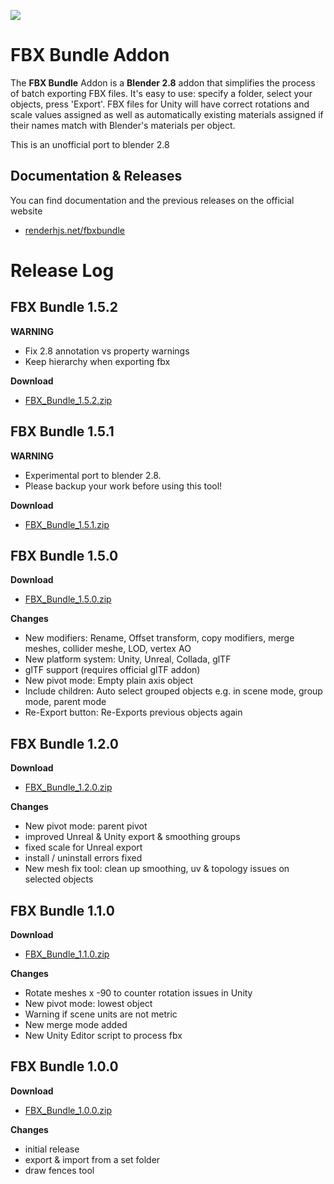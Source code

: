 

![](https://farm2.staticflickr.com/1775/43061827304_ef4d3f99be_o.png)

# FBX Bundle Addon #

The **FBX Bundle** Addon is a **Blender 2.8** addon that simplifies the process of batch exporting FBX files. It's easy to use: specify a folder, select your objects, press 'Export'. FBX files for Unity will have correct rotations and scale values assigned as well as automatically existing materials assigned if their names match with Blender's materials per object.

This is an unofficial port to blender 2.8

## Documentation & Releases ##
You can find documentation and the previous releases on the official website

* [renderhjs.net/fbxbundle](http://renderhjs.net/fbxbundle)


# Release Log #
## FBX Bundle 1.5.2 ##

**WARNING**

* Fix 2.8 annotation vs property warnings
* Keep hierarchy when exporting fbx

**Download**

* [FBX_Bundle_1.5.2.zip](https://github.com/fleity/blender-addon-fbx-bundle/releases/download/1.5.2/FBX_Bundle_1.5.2.zip)


## FBX Bundle 1.5.1 ##

**WARNING**

* Experimental port to blender 2.8.
* Please backup your work before using this tool!

**Download**

* [FBX_Bundle_1.5.1.zip](https://github.com/TiliSleepStealer/blender-addon-fbx-bundle/releases/download/release_1.5.1/FBX_Bundle_1.5.1.zip)

## FBX Bundle 1.5.0 ##

**Download**

* [FBX_Bundle_1.5.0.zip](http://renderhjs.net/fbxbundle/download/FBX_Bundle_1.5.0.zip)

**Changes**

* New modifiers: Rename, Offset transform, copy modifiers, merge meshes, collider meshe, LOD, vertex AO
* New platform system: Unity, Unreal, Collada, glTF
* glTF support (requires official glTF addon)
* New pivot mode: Empty plain axis object
* Include children: Auto select grouped objects e.g. in scene mode, group mode, parent mode
* Re-Export button: Re-Exports previous objects again

## FBX Bundle 1.2.0 ##

**Download**

* [FBX_Bundle_1.2.0.zip](http://renderhjs.net/fbxbundle/download/FBX_Bundle_1.2.0.zip)

**Changes**

* New pivot mode: parent pivot
* improved Unreal & Unity export & smoothing groups
* fixed scale for Unreal export
* install / uninstall errors fixed
* New mesh fix tool: clean up smoothing, uv & topology issues on selected objects

## FBX Bundle 1.1.0 ##

**Download**

* [FBX_Bundle_1.1.0.zip](http://renderhjs.net/fbxbundle/download/FBX_Bundle_1.1.0.zip)

**Changes**

* Rotate meshes x -90 to counter rotation issues in Unity
* New pivot mode: lowest object
* Warning if scene units are not metric
* New merge mode added
* New Unity Editor script to process fbx 

## FBX Bundle 1.0.0 ##

**Download**

* [FBX_Bundle_1.0.0.zip](http://renderhjs.net/fbxbundle/download/FBX_Bundle_1.0.0.zip)

**Changes**

* initial release
* export & import from a set folder
* draw fences tool
